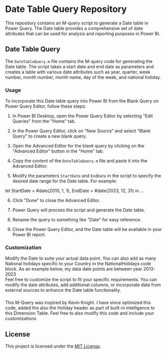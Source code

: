 # Date Table Query Repository

This repository contains an M-query script to generate a Date table in Power Query. The Date table provides a comprehensive set of date attributes that can be used for analysis and reporting purposes in Power BI.

## Date Table Query

The `DateTableQuery.m` file contains the M-query code for generating the Date table. The script takes a start date and end date as parameters and creates a table with various date attributes such as year, quarter, week number, month number, month name, day of the week, and national holiday.

### Usage

To incorporate this Date table query into Power BI from the Blank Query on Power Query Editor, follow these steps:

1. In Power BI Desktop, open the Power Query Editor by selecting "Edit Queries" from the "Home" tab.

2. In the Power Query Editor, click on "New Source" and select "Blank Query" to create a new blank query.

3. Open the Advanced Editor for the blank query by clicking on the "Advanced Editor" button in the "Home" tab.

4. Copy the content of the `DateTableQuery.m` file and paste it into the Advanced Editor.

5. Modify the parameters `StartDate` and `EndDate` in the script to specify the desired date range for the Date table. For example:

let
StartDate = #date(2010, 1, 1),
EndDate = #date(2023, 12, 31)
in
...

6. Click "Done" to close the Advanced Editor.

7. Power Query will process the script and generate the Date table.

8. Rename the query to something like "Date" for easy reference.

9. Close the Power Query Editor, and the Date table will be available in your Power BI report.

### Customization
Modify the Date to suite your actual data point. You can also add as many National holidays specific to your Country in the NationalHolidays code block. As an example below, my data date points are between year 2013-2023  
Feel free to customize the script to fit your specific requirements. You can modify the date attributes, add additional columns, or incorporate data from external sources to enhance the Date table functionality.

###
This M-Query was inspired by Kevin Knight. I have since optimized this code, added the also the Holiday header as part of built-in intelligence to this Dimension Table. Feel free to also modify this code and include your customizations
## License

This project is licensed under the [MIT License](LICENSE).
